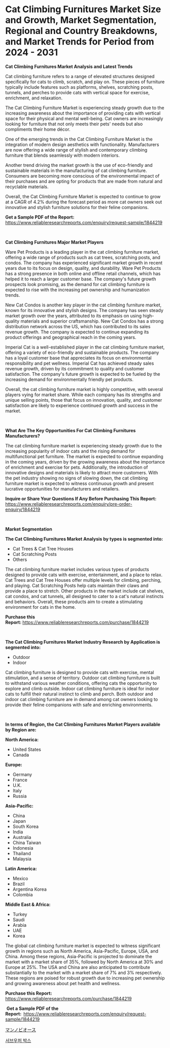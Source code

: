 <p><h1>Cat Climbing Furnitures Market Size and Growth, Market Segmentation, Regional and Country Breakdowns, and Market Trends for Period from 2024 -  2031</h1></p><p><strong>Cat Climbing Furnitures Market Analysis and Latest Trends</strong></p>
<p><p>Cat climbing furniture refers to a range of elevated structures designed specifically for cats to climb, scratch, and play on. These pieces of furniture typically include features such as platforms, shelves, scratching posts, tunnels, and perches to provide cats with vertical space for exercise, enrichment, and relaxation.</p><p>The Cat Climbing Furniture Market is experiencing steady growth due to the increasing awareness about the importance of providing cats with vertical space for their physical and mental well-being. Cat owners are increasingly looking for furniture that not only meets their pets' needs but also compliments their home décor.</p><p>One of the emerging trends in the Cat Climbing Furniture Market is the integration of modern design aesthetics with functionality. Manufacturers are now offering a wide range of stylish and contemporary climbing furniture that blends seamlessly with modern interiors.</p><p>Another trend driving the market growth is the use of eco-friendly and sustainable materials in the manufacturing of cat climbing furniture. Consumers are becoming more conscious of the environmental impact of their purchases and are opting for products that are made from natural and recyclable materials.</p><p>Overall, the Cat Climbing Furniture Market is expected to continue to grow at a CAGR of 4.2% during the forecast period as more cat owners seek out innovative and stylish furniture solutions for their feline companions.</p></p>
<p><strong>Get a Sample PDF of the Report:&nbsp;</strong> <a href="https://www.reliableresearchreports.com/enquiry/request-sample/1844219">https://www.reliableresearchreports.com/enquiry/request-sample/1844219</a></p>
<p>&nbsp;</p>
<p><strong>Cat Climbing Furnitures Major Market Players</strong></p>
<p><p>Ware Pet Products is a leading player in the cat climbing furniture market, offering a wide range of products such as cat trees, scratching posts, and condos. The company has experienced significant market growth in recent years due to its focus on design, quality, and durability. Ware Pet Products has a strong presence in both online and offline retail channels, which has helped it to reach a larger customer base. The company's future growth prospects look promising, as the demand for cat climbing furniture is expected to rise with the increasing pet ownership and humanization trends.</p><p>New Cat Condos is another key player in the cat climbing furniture market, known for its innovative and stylish designs. The company has seen steady market growth over the years, attributed to its emphasis on using high-quality materials and superior craftsmanship. New Cat Condos has a strong distribution network across the US, which has contributed to its sales revenue growth. The company is expected to continue expanding its product offerings and geographical reach in the coming years.</p><p>Imperial Cat is a well-established player in the cat climbing furniture market, offering a variety of eco-friendly and sustainable products. The company has a loyal customer base that appreciates its focus on environmental responsibility and pet wellness. Imperial Cat has achieved steady sales revenue growth, driven by its commitment to quality and customer satisfaction. The company's future growth is expected to be fueled by the increasing demand for environmentally friendly pet products.</p><p>Overall, the cat climbing furniture market is highly competitive, with several players vying for market share. While each company has its strengths and unique selling points, those that focus on innovation, quality, and customer satisfaction are likely to experience continued growth and success in the market.</p></p>
<p>&nbsp;</p>
<p><strong>What Are The Key Opportunities For Cat Climbing Furnitures Manufacturers?</strong></p>
<p><p>The cat climbing furniture market is experiencing steady growth due to the increasing popularity of indoor cats and the rising demand for multifunctional pet furniture. The market is expected to continue expanding in the coming years, driven by the growing awareness about the importance of enrichment and exercise for pets. Additionally, the introduction of innovative designs and materials is likely to attract more customers. With the pet industry showing no signs of slowing down, the cat climbing furniture market is expected to witness continuous growth and present lucrative opportunities for manufacturers and retailers.</p></p>
<p><strong>Inquire or Share Your Questions If Any Before Purchasing This Report:</strong> <a href="https://www.reliableresearchreports.com/enquiry/pre-order-enquiry/1844219">https://www.reliableresearchreports.com/enquiry/pre-order-enquiry/1844219</a></p>
<p>&nbsp;</p>
<p><strong>Market Segmentation</strong></p>
<p><strong>The Cat Climbing Furnitures Market Analysis by types is segmented into:</strong></p>
<p><ul><li>Cat Trees & Cat Tree Houses</li><li>Cat Scratching Posts</li><li>Others</li></ul></p>
<p><p>The cat climbing furniture market includes various types of products designed to provide cats with exercise, entertainment, and a place to relax. Cat Trees and Cat Tree Houses offer multiple levels for climbing, perching, and playing. Cat Scratching Posts help cats maintain their claws and provide a place to stretch. Other products in the market include cat shelves, cat condos, and cat tunnels, all designed to cater to a cat's natural instincts and behaviors. Overall, these products aim to create a stimulating environment for cats in the home.</p></p>
<p><strong>Purchase this Report:&nbsp;</strong><a href="https://www.reliableresearchreports.com/purchase/1844219">https://www.reliableresearchreports.com/purchase/1844219</a></p>
<p>&nbsp;</p>
<p><strong>The Cat Climbing Furnitures Market Industry Research by Application is segmented into:</strong></p>
<p><ul><li>Outdoor</li><li>Indoor</li></ul></p>
<p><p>Cat climbing furniture is designed to provide cats with exercise, mental stimulation, and a sense of territory. Outdoor cat climbing furniture is built to withstand various weather conditions, offering cats the opportunity to explore and climb outside. Indoor cat climbing furniture is ideal for indoor cats to fulfill their natural instinct to climb and perch. Both outdoor and indoor cat climbing furniture are in demand among cat owners looking to provide their feline companions with safe and enriching environments.</p></p>
<p>&nbsp;</p>
<p><strong>In terms of Region, the Cat Climbing Furnitures Market Players available by Region are:</strong></p>
<p>
    <p> <strong> North America: </strong>
        <ul>
            <li>United States</li>
            <li>Canada</li>
        </ul>
        </p> 
    <p> <strong> Europe: </strong>
        <ul>
            <li>Germany</li>
            <li>France</li>
            <li>U.K.</li>
            <li>Italy</li>
            <li>Russia</li>
        </ul>
        </p> 
    <p> <strong> Asia-Pacific: </strong>
        <ul>
            <li>China</li>
            <li>Japan</li>
            <li>South Korea</li>
            <li>India</li>
            <li>Australia</li>
            <li>China Taiwan</li>
            <li>Indonesia</li>
            <li>Thailand</li>
            <li>Malaysia</li>
        </ul>
        </p> 
    <p> <strong> Latin America: </strong>
        <ul>
            <li>Mexico</li>
            <li>Brazil</li>
            <li>Argentina Korea</li>
            <li>Colombia</li>
        </ul>
        </p> 
    <p> <strong> Middle East & Africa: </strong>
        <ul>
            <li>Turkey</li>
            <li>Saudi</li>
            <li>Arabia</li>
            <li>UAE</li>
            <li>Korea</li>
        </ul>
    </p>
    </p>
<p><p>The global cat climbing furniture market is expected to witness significant growth in regions such as North America, Asia-Pacific, Europe, USA, and China. Among these regions, Asia-Pacific is projected to dominate the market with a market share of 35%, followed by North America at 30% and Europe at 25%. The USA and China are also anticipated to contribute substantially to the market with a market share of 7% and 3% respectively. These regions are poised for robust growth due to increasing pet ownership and growing awareness about pet health and wellness.</p></p>
<p><strong>Purchase this Report: </strong><a href="https://www.reliableresearchreports.com/purchase/1844219">https://www.reliableresearchreports.com/purchase/1844219</a></p>
<p>&nbsp;<strong>Get a Sample PDF of the Report:&nbsp;&nbsp;</strong><a href="https://www.reliableresearchreports.com/enquiry/request-sample/1844219">https://www.reliableresearchreports.com/enquiry/request-sample/1844219</a></p>
<p><strong></strong></p>
<p><p><a href="https://github.com/qwpelcjko9242629/Market-Research-Report-List-1/blob/main/59023747914.md">マンノビオース</a></p><p><a href="https://github.com/qpfbabw35734906/Market-Research-Report-List-1/blob/main/83893977419.md">서브우퍼 박스</a></p></p>